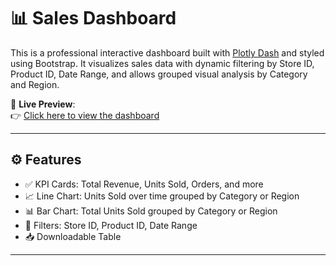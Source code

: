 # 📊 Sales Dashboard

This is a professional interactive dashboard built with [Plotly Dash](https://dash.plotly.com/) and styled using Bootstrap. It visualizes sales data with dynamic filtering by Store ID, Product ID, Date Range, and allows grouped visual analysis by Category and Region.

🚀 **Live Preview**:  
👉 [Click here to view the dashboard](https://ideal-space-dollop-pjr4wxp5qrgjc9r9r-8050.app.github.dev)

---

## ⚙️ Features

- ✅ KPI Cards: Total Revenue, Units Sold, Orders, and more
- 📈 Line Chart: Units Sold over time grouped by Category or Region
- 📊 Bar Chart: Total Units Sold grouped by Category or Region
- 🔎 Filters: Store ID, Product ID, Date Range
- 📥 Downloadable Table

---
